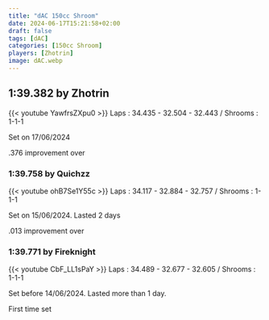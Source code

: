 ```yaml
---
title: "dAC 150cc Shroom"
date: 2024-06-17T15:21:58+02:00
draft: false
tags: [dAC]
categories: [150cc Shroom]
players: [Zhotrin]
image: dAC.webp
---
```

## 1:39.382 by Zhotrin
{{< youtube YawfrsZXpu0 >}}
Laps : 34.435 - 32.504 - 32.443 /
Shrooms : 1-1-1

Set on 17/06/2024

.376 improvement over

### 1:39.758 by Quichzz
{{< youtube ohB7Se1Y55c >}}
Laps : 34.117 - 32.884 - 32.757 /
Shrooms : 1-1-1

Set on 15/06/2024. Lasted 2 days

.013 improvement over 

### 1:39.771 by Fireknight

{{< youtube CbF_LL1sPaY >}}
Laps : 34.489 - 32.677 - 32.605 /
Shrooms : 1-1-1

Set before 14/06/2024. Lasted more than 1 day.

First time set